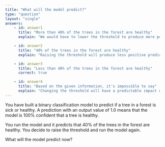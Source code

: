 ```yaml
---
title: "What will the model predict?"
type: "question"
layout: "single"
answers:
    - id: answer1
      title: "More than 40% of the trees in the forest are healthy"
      explain: "We would have to lower the threshold to produce more positive predictions."

    - id: answer2
      title: "40% of the trees in the forest are healthy"
      explain: "Raising the threshold will produce less positive predictions."

    - id: answer3
      title: "Less than 40% of the trees in the forest are healthy"
      correct: true

    - id: answer4
      title: "Based on the given information, it's impossible to say"
      explain: "Changing the threshold will have a predictable impact on the number of positive predictions."
---
```


You have built a binary classification model to predict if a tree in a forest is sick or healthy. A prediction with an output value of 1.0 means that the model is 100% confident that a tree is healthy. 

You run the model and it predicts that 40% of the trees in the forest are healthy. You decide to raise the threshold and run the model again. 

What will the model predict now?
